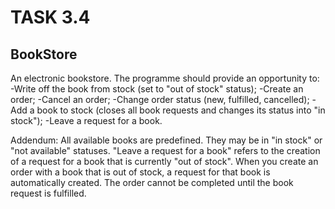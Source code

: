 # TASK 3.4

## BookStore

 An electronic bookstore.
    The programme should provide an opportunity to:
    -Write off the book from stock (set to "out of stock" status);
    -Create an order;
    -Cancel an order;
    -Change order status (new, fulfilled, cancelled);
    -Add a book to stock (closes all book requests and changes its status into "in stock");
    -Leave a request for a book.

Addendum:
All available books are predefined. They may be in "in stock" or "not available" statuses. "Leave a request for a book" refers to the creation of a request for a book that is currently "out of stock".
When you create an order with a book that is out of stock, a request for that book is automatically created. The order cannot be completed until the book request is fulfilled.